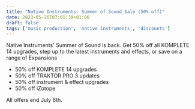 ```yaml
---
title: "Native Instruments: Summer of Sound Sale (50% off)"
date: 2023-05-26T07:01:39+01:00
draft: false
tags: ['music production', 'native instruments', 'discounts']
---
```

Native Instruments' Summer of Sound is back.  Get 50% off all KOMPLETE 14 upgrades, step up to the latest instruments and effects, or save on a range of Expansions
- 50% off KOMPLETE 14 upgrades
- 50% off TRAKTOR PRO 3 updates
- 50% off instrument & effect upgrades
- 50% off iZotope

All offers end July 6th.
